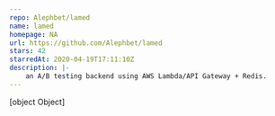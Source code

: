 ```yaml
---
repo: Alephbet/lamed
name: lamed
homepage: NA
url: https://github.com/Alephbet/lamed
stars: 42
starredAt: 2020-04-19T17:11:10Z
description: |-
    an A/B testing backend using AWS Lambda/API Gateway + Redis.
---
```


[object Object]
